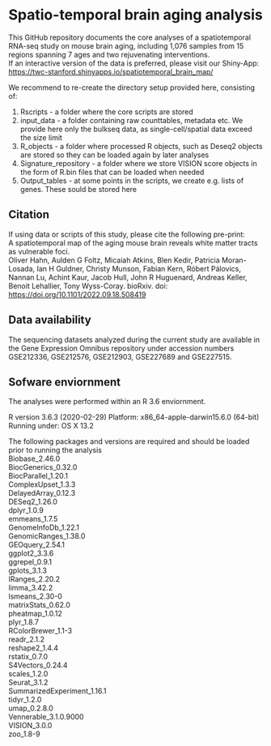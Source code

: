 # Spatio-temporal brain aging analysis
This GitHub repository documents the core analyses of a spatiotemporal RNA-seq study on mouse brain aging, including 1,076 samples from 15 regions spanning 7 ages and two rejuvenating interventions.  
If an interactive version of the data is preferred, please visit our Shiny-App: https://twc-stanford.shinyapps.io/spatiotemporal_brain_map/ 


We recommend to re-create the directory setup provided here, consisting of:   
1. Rscripts - a folder where the core scripts are stored
2. input_data - a folder containing raw counttables, metadata etc. We provide here only the bulkseq data, as single-cell/spatial data exceed the size limit
3. R_objects - a folder where processed R objects, such as Deseq2 objects are stored so they can be loaded again by later analyses
4. Signature_repository - a folder where we store VISION score objects in the form of R.bin files that can be loaded when needed
5. Output_tables - at some points in the scripts, we create e.g. lists of genes. These sould be stored here  

## Citation
If using data or scripts of this study, please cite the following pre-print:  
A spatiotemporal map of the aging mouse brain reveals white matter tracts as vulnerable foci.  
Oliver Hahn, Aulden G Foltz, Micaiah Atkins, Blen Kedir, Patricia Moran-Losada, Ian H Guldner, Christy Munson, Fabian Kern, Róbert Pálovics, Nannan Lu, Achint Kaur, Jacob Hull, John R Huguenard, Andreas Keller, Benoit Lehallier, Tony Wyss-Coray. bioRxiv. doi: https://doi.org/10.1101/2022.09.18.508419

## Data availability  
The sequencing datasets analyzed during the current study are available in the Gene Expression Omnibus repository under accession numbers GSE212336, GSE212576, GSE212903, GSE227689 and GSE227515.  

## Sofware enviornment
The analyses were performed within an R 3.6 enviornment.  
  
R version 3.6.3 (2020-02-29)
Platform: x86_64-apple-darwin15.6.0 (64-bit)
Running under: OS X  13.2

The following packages and versions are required and should be loaded prior to running the analysis    
Biobase_2.46.0  
BiocGenerics_0.32.0  
BiocParallel_1.20.1  
ComplexUpset_1.3.3  
DelayedArray_0.12.3  
DESeq2_1.26.0  
dplyr_1.0.9  
emmeans_1.7.5  
GenomeInfoDb_1.22.1  
GenomicRanges_1.38.0  
GEOquery_2.54.1  
ggplot2_3.3.6  
ggrepel_0.9.1  
gplots_3.1.3  
IRanges_2.20.2  
limma_3.42.2  
lsmeans_2.30-0  
matrixStats_0.62.0  
pheatmap_1.0.12  
plyr_1.8.7  
RColorBrewer_1.1-3  
readr_2.1.2  
reshape2_1.4.4  
rstatix_0.7.0  
S4Vectors_0.24.4  
scales_1.2.0  
Seurat_3.1.2  
SummarizedExperiment_1.16.1  
tidyr_1.2.0  
umap_0.2.8.0  
Vennerable_3.1.0.9000  
VISION_3.0.0  
zoo_1.8-9  
